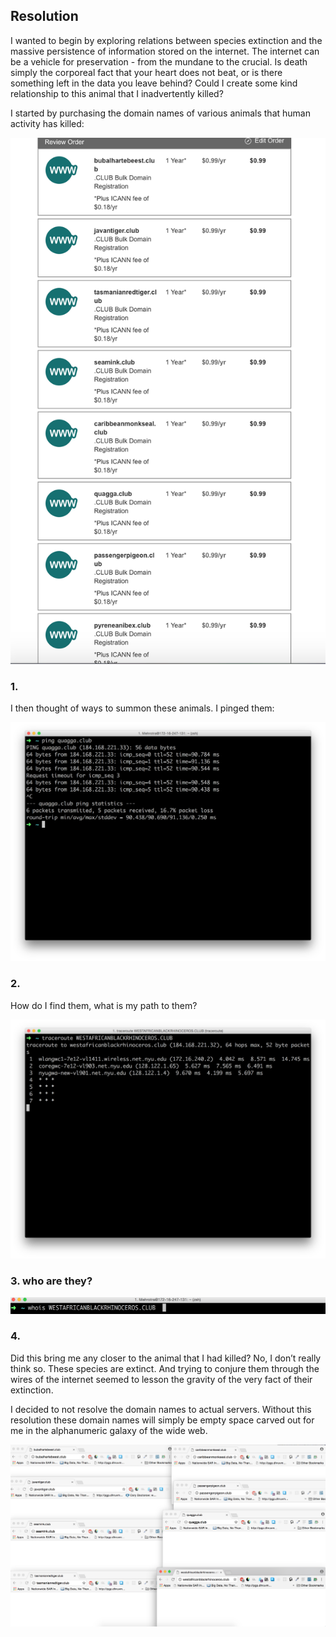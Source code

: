 ## Resolution
I wanted to begin by exploring relations between species extinction and the massive persistence of information stored on the internet.  The internet can be a vehicle for preservation - from the mundane to the crucial.  Is death simply the corporeal fact that your heart does not beat, or is there something left in the data you leave behind? Could I create some kind relationship to this animal that I inadvertently killed?  
  
I started by purchasing the domain names of various animals that human activity has killed:  

![alt text](./photos/domains.png "")

### 1.
I then thought of ways to summon these animals. I pinged them:  

![alt text](./photos/ping.png "Logo Title Text 1")  

### 2.

How do I find them, what is my path to them?    

![alt text](./photos/traceroute.png "next")

### 3. who are they?  

![alt text](./photos/whois.png "Logo Title Text 1")  

### 4. 

Did this bring me any closer to the animal that I had killed? No, I don’t really think so. These species are extinct.  And trying to conjure them through the wires of the internet seemed to lesson the gravity of the very fact of their extinction.    

I decided to not resolve the domain names to actual servers.  Without this resolution these domain names will simply be empty space carved out for me in the alphanumeric galaxy of the wide web.    

![alt text](./photos/sites.png "Logo Title Text 1")

 

